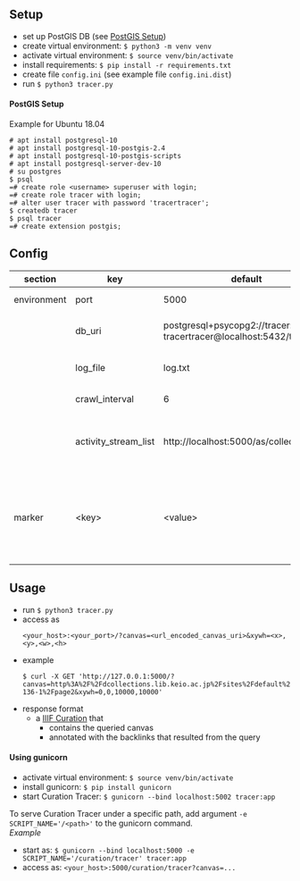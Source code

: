 ## Setup

* set up PostGIS DB (see [PostGIS Setup](#postgis-setup))
* create virtual environment: `$ python3 -m venv venv`
* activate virtual environment: `$ source venv/bin/activate`
* install requirements: `$ pip install -r requirements.txt`
* create file `config.ini` (see example file `config.ini.dist`)
* run `$ python3 tracer.py`

#### PostGIS Setup

Example for Ubuntu 18.04

```
# apt install postgresql-10
# apt install postgresql-10-postgis-2.4
# apt install postgresql-10-postgis-scripts
# apt install postgresql-server-dev-10
# su postgres
$ psql
=# create role <username> superuser with login;
=# create role tracer with login;
=# alter user tracer with password 'tracertracer';
$ createdb tracer
$ psql tracer
=# create extension postgis;
```

## Config

section | key | default | explanation
------- | --- | ------- | -----------
environment | port | 5000 | port on which the endpoint is served
&zwnj; | db\_uri | postgresql+psycopg2://tracer:<br>tracertracer@localhost:5432/tracer | a [SQLAlchemy database URI](http://docs.sqlalchemy.org/en/latest/core/engines.html#database-urls) to the PostgreSQL DB
&zwnj; | log\_file | log.txt | file in which crawler logs are written
&zwnj; | crawl\_interval | 6 | crawl interval in hours
&zwnj; | activity\_stream\_list | http://localhost:5000/as/collection.json | comma seperated list of links to [Activity Streams](https://www.w3.org/TR/activitystreams-core/) in form of OrderedCollections
marker | &lt;key&gt; | &lt;value&gt; | key value pairs that will be set for the markers used in annotations (the only thing set by default is `border-color` with the value `#0f0`)

## Usage

* run `$ python3 tracer.py`
* access as
    ```
    <your_host>:<your_port>/?canvas=<url_encoded_canvas_uri>&xywh=<x>,<y>,<w>,<h>
    ```
* example
    ```
    $ curl -X GET 'http://127.0.0.1:5000/?canvas=http%3A%2F%2Fdcollections.lib.keio.ac.jp%2Fsites%2Fdefault%2Ffiles%2Fiiif%2FNRE%2F132X-136-1%2Fpage2&xywh=0,0,10000,10000'
    ```
* response format
    * a [IIIF Curation](http://codh.rois.ac.jp/iiif/curation/) that
        * contains the queried canvas
        * annotated with the backlinks that resulted from the query

#### Using gunicorn

* activate virtual environment: `$ source venv/bin/activate`
* install gunicorn: `$ pip install gunicorn`
* start Curation Tracer: `$ gunicorn --bind localhost:5002 tracer:app`

To serve Curation Tracer under a specific path, add argument `-e SCRIPT_NAME='/<path>'` to the gunicorn command.  
*Example*

* start as: `$ gunicorn --bind localhost:5000 -e SCRIPT_NAME='/curation/tracer' tracer:app`
* access as: `<your_host>:5000/curation/tracer?canvas=...`
